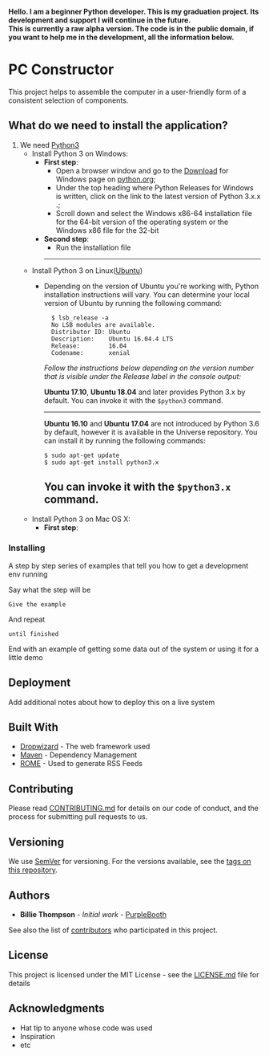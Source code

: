 **Hello. I am a beginner Python developer. This is my graduation project. Its development and support I will continue in the future.
<br>
This is currently a raw alpha version. The code is in the public domain, if you want to help me in the development, all the information below.**


# PC Constructor

This project helps to assemble the computer in a user-friendly form of a consistent selection of components.

## What do we need to install the application?

1. We need [Python3](https://www.python.org)
    - Install Python 3 on Windows:
      - **First step**:
        - Open a browser window and go to the [Download](https://www.python.org/downloads/windows/) for Windows page on [python.org](https://www.python.org);
        - Under the top heading where Python Releases for Windows is written, click on the link to the latest version of Python 3.x.x .;
        - Scroll down and select the Windows x86-64 installation file for the 64-bit version of the operating system or the Windows x86 file for the 32-bit
      - **Second step**:
        - Run the installation file
        ---
    - Install Python 3 on Linux([Ubuntu](https://ubuntu.com/))
      - Depending on the version of Ubuntu you're working with, Python installation instructions will vary. You can determine your local version of Ubuntu by running the following command:
        ```shell
          $ lsb_release -a
          No LSB modules are available.
          Distributor ID: Ubuntu
          Description:    Ubuntu 16.04.4 LTS
          Release:        16.04
          Codename:       xenial
        ```
        *Follow the instructions below depending on the version number that is visible under the Release label in the console output:*
        
        
        **Ubuntu 17.10**, **Ubuntu 18.04** and later provides Python 3.x by default. You can invoke it with the ``` $python3 ``` command.
        <hr>
        
        **Ubuntu 16.10** and **Ubuntu 17.04** are not introduced by Python 3.6 by default, however it is available in the Universe repository. You can install it by running the following commands:
        ```shell
        $ sudo apt-get update
        $ sudo apt-get install python3.x
        ```
        You can invoke it with the ```$python3.x``` command.
        ---
     - Install Python 3 on Mac OS X:
        - **First step**:
            


### Installing

A step by step series of examples that tell you how to get a development env running

Say what the step will be

```
Give the example
```

And repeat

```
until finished
```

End with an example of getting some data out of the system or using it for a little demo

## Deployment

Add additional notes about how to deploy this on a live system

## Built With

* [Dropwizard](http://www.dropwizard.io/1.0.2/docs/) - The web framework used
* [Maven](https://maven.apache.org/) - Dependency Management
* [ROME](https://rometools.github.io/rome/) - Used to generate RSS Feeds

## Contributing

Please read [CONTRIBUTING.md](https://gist.github.com/PurpleBooth/b24679402957c63ec426) for details on our code of conduct, and the process for submitting pull requests to us.

## Versioning

We use [SemVer](http://semver.org/) for versioning. For the versions available, see the [tags on this repository](https://github.com/your/project/tags). 

## Authors

* **Billie Thompson** - *Initial work* - [PurpleBooth](https://github.com/PurpleBooth)

See also the list of [contributors](https://github.com/your/project/contributors) who participated in this project.

## License

This project is licensed under the MIT License - see the [LICENSE.md](LICENSE.md) file for details

## Acknowledgments

* Hat tip to anyone whose code was used
* Inspiration
* etc

